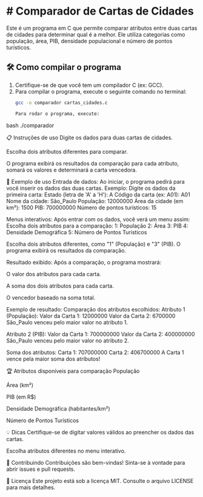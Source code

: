 # # Comparador de Cartas de Cidades

Este é um programa em C que permite comparar atributos entre duas cartas de cidades para determinar qual é a melhor. Ele utiliza categorias como população, área, PIB, densidade populacional e número de pontos turísticos.

## 🛠️ Como compilar o programa
1. Certifique-se de que você tem um compilador C (ex: GCC).
2. Para compilar o programa, execute o seguinte comando no terminal:
   ```bash
   gcc -o comparador cartas_cidades.c

   Para rodar o programa, execute:
bash
./comparador

📋 Instruções de uso
Digite os dados para duas cartas de cidades.

Escolha dois atributos diferentes para comparar.

O programa exibirá os resultados da comparação para cada atributo, somará os valores e determinará a carta vencedora.

📖 Exemplo de uso
Entrada de dados:
Ao iniciar, o programa pedirá para você inserir os dados das duas cartas. Exemplo:
Digite os dados da primeira carta:
Estado (letra de 'A' a 'H'): A
Código da carta (ex: A01): A01
Nome da cidade: São_Paulo
População: 12000000
Área da cidade (em km²): 1500
PIB: 700000000
Número de pontos turísticos: 15

Menus interativos:
Após entrar com os dados, você verá um menu assim:
Escolha dois atributos para a comparação:
1: População
2: Área
3: PIB
4: Densidade Demográfica
5: Número de Pontos Turísticos

Escolha dois atributos diferentes, como "1" (População) e "3" (PIB). O programa exibirá os resultados da comparação.

Resultado exibido:
Após a comparação, o programa mostrará:

O valor dos atributos para cada carta.

A soma dos dois atributos para cada carta.

O vencedor baseado na soma total.

Exemplo de resultado:
Comparação dos atributos escolhidos:
Atributo 1 (População):
Valor da Carta 1: 12000000
Valor da Carta 2: 6700000
São_Paulo venceu pelo maior valor no atributo 1.

Atributo 2 (PIB):
Valor da Carta 1: 700000000
Valor da Carta 2: 400000000
São_Paulo venceu pelo maior valor no atributo 2.

Soma dos atributos:
Carta 1: 707000000
Carta 2: 406700000
A Carta 1 vence pela maior soma dos atributos!

🏆 Atributos disponíveis para comparação
População

Área (km²)

PIB (em R$)

Densidade Demográfica (habitantes/km²)

Número de Pontos Turísticos

💡 Dicas
Certifique-se de digitar valores válidos ao preencher os dados das cartas.

Escolha atributos diferentes no menu interativo.

🤝 Contribuindo
Contribuições são bem-vindas! Sinta-se à vontade para abrir issues e pull requests.

📜 Licença
Este projeto está sob a licença MIT. Consulte o arquivo LICENSE para mais detalhes.


